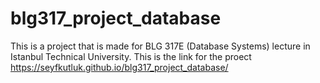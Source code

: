 # blg317_project_database
This is a project that is made for BLG 317E (Database Systems) lecture in Istanbul Technical University.
This is the link for the proect https://seyfkutluk.github.io/blg317_project_database/
